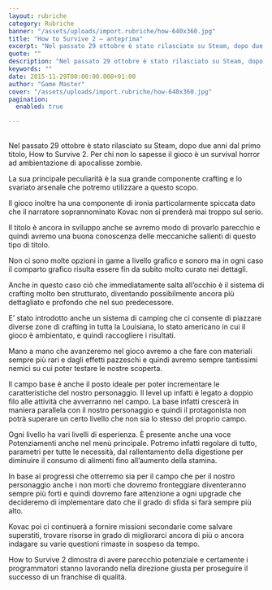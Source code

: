 ```yaml
---
layout: rubriche
category: Rubriche
banner: "/assets/uploads/import.rubriche/how-640x360.jpg"
title: "How to Survive 2 – anteprima"
excerpt: "Nel passato 29 ottobre è stato rilasciato su Steam, dopo due anni dal primo titolo, How to Survive 2. Per chi non lo sapesse il gioco è un survival horror ad ambientazione di apocalisse zombie. La sua principale peculiarità è la sua grande componente crafting e lo svariato arsenale che potremo utilizzare a questo scopo. [&hellip"
quote: ""
description: "Nel passato 29 ottobre è stato rilasciato su Steam, dopo due anni dal primo titolo, How to Survive 2. Per chi non lo sapesse il gioco è un survival horror ad ambientazione di apocalisse zombie. La sua principale peculiarità è la sua grande componente crafting e lo svariato arsenale che potremo utilizzare a questo scopo. [&hellip"
keywords: ""
date: 2015-11-29T00:00:00.000+01:00
author: "Game Master"
cover: "/assets/uploads/import.rubriche/how-640x360.jpg"
pagination:
  enabled: true

---
```


[](https://hotmc.com/wp-content/uploads/2015/11/how.jpg)  
Nel passato 29 ottobre è stato rilasciato su Steam, dopo due anni dal primo titolo, How to Survive 2\. Per chi non lo sapesse il gioco è un survival horror ad ambientazione di apocalisse zombie.

La sua principale peculiarità è la sua grande componente crafting e lo svariato arsenale che potremo utilizzare a questo scopo.

Il gioco inoltre ha una componente di ironia particolarmente spiccata dato che il narratore soprannominato Kovac non si prenderà mai troppo sul serio.

Il titolo è ancora in sviluppo anche se avremo modo di provarlo parecchio e quindi avremo una buona conoscenza delle meccaniche salienti di questo tipo di titolo.

Non ci sono molte opzioni in game a livello grafico e sonoro ma in ogni caso il comparto grafico risulta essere fin da subito molto curato nei dettagli.

Anche in questo caso ciò che immediatamente salta all’occhio è il sistema di crafting molto ben strutturato, diventando possibilmente ancora più dettagliato e profondo che nel suo predecessore.

E’ stato introdotto anche un sistema di camping che ci consente di piazzare diverse zone di crafting in tutta la Louisiana, lo stato americano in cui il gioco è ambientato, e quindi raccogliere i risultati.

Mano a mano che avanzeremo nel gioco avremo a che fare con materiali sempre più rari e dagli effetti pazzeschi e quindi avremo sempre tantissimi nemici su cui poter testare le nostre scoperta.

[](https://hotmc.com/wp-content/uploads/2015/11/how-2.jpg)

Il campo base è anche il posto ideale per poter incrementare le caratteristiche del nostro personaggio. Il level up infatti è legato a doppio filo alle attività che avverranno nel campo. La base infatti crescerà in maniera parallela con il nostro personaggio e quindi il protagonista non potrà superare un certo livello che non sia lo stesso del proprio campo.

Ogni livello ha vari livelli di esperienza. È presente anche una voce Potenziamenti anche nel menù principale. Potremo infatti regolare di tutto, parametri per tutte le necessità, dal rallentamento della digestione per diminuire il consumo di alimenti fino all’aumento della stamina.

In base ai progressi che otterremo sia per il campo che per il nostro personaggio anche i non morti che dovremo fronteggiare diventeranno sempre più forti e quindi dovremo fare attenzione a ogni upgrade che decideremo di implementare dato che il grado di sfida si farà sempre più alto.

Kovac poi ci continuerà a fornire missioni secondarie come salvare superstiti, trovare risorse in grado di migliorarci ancora di più o ancora indagare su varie questioni rimaste in sospeso da tempo.

How to Survive 2 dimostra di avere parecchio potenziale e certamente i programmatori stanno lavorando nella direzione giusta per proseguire il successo di un franchise di qualità.